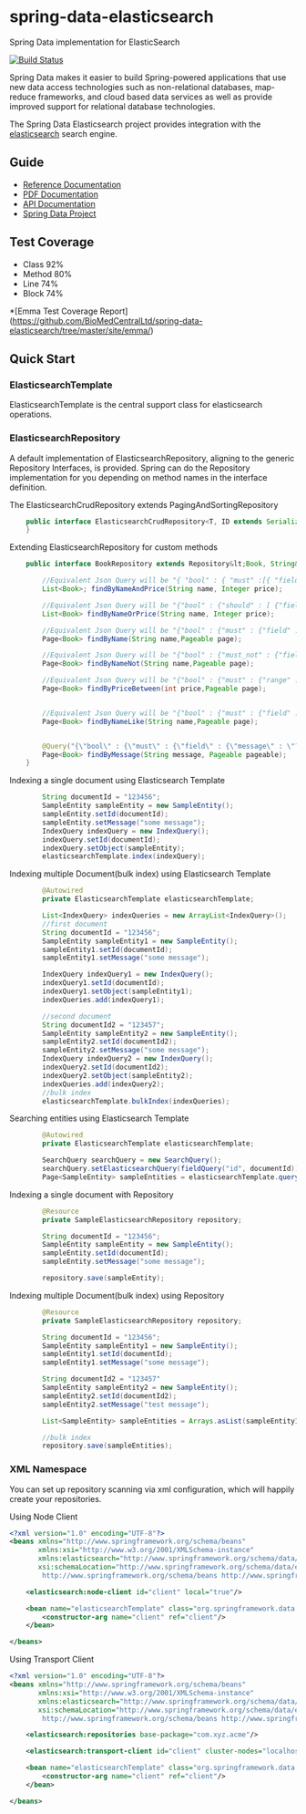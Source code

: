 spring-data-elasticsearch
========================= 

Spring Data implementation for ElasticSearch

[![Build Status](https://secure.travis-ci.org/BioMedCentralLtd/spring-data-elasticsearch.png)](http://travis-ci.org/BioMedCentralLtd/spring-data-elasticsearch)

Spring Data makes it easier to build Spring-powered applications that use new data access technologies such as non-relational databases, map-reduce frameworks, and cloud based data services as well as provide improved support for relational database technologies.

The Spring Data Elasticsearch project provides integration with the [elasticsearch](http://www.elasticsearch.org/) search engine.

Guide
------------

* [Reference Documentation](https://github.com/BioMedCentralLtd/spring-data-elasticsearch/tree/master/site/reference/html)
* [PDF Documentation](https://github.com/BioMedCentralLtd/spring-data-elasticsearch/blob/master/site/reference/pdf/spring-data-elasticsearch-reference.pdf?raw=true)
* [API Documentation](https://github.com/BioMedCentralLtd/spring-data-elasticsearch/tree/master/site/apidocs)
* [Spring Data Project](http://www.springsource.org/spring-data)


Test Coverage
-------------
* Class 92%
* Method 80%
* Line 74%
* Block 74%

*[Emma Test Coverage Report] (https://github.com/BioMedCentralLtd/spring-data-elasticsearch/tree/master/site/emma/)

Quick Start
-----------

### ElasticsearchTemplate
ElasticsearchTemplate is the central support class for elasticsearch operations.


### ElasticsearchRepository
A default implementation of ElasticsearchRepository, aligning to the generic Repository Interfaces, is provided. Spring can do the Repository implementation for you depending on method names in the interface definition.

The ElasticsearchCrudRepository extends PagingAndSortingRepository

```java
    public interface ElasticsearchCrudRepository<T, ID extends Serializable> extends ElasticsearchRepository<T, ID>, PagingAndSortingRepository<T, ID> {
    }
```

Extending ElasticsearchRepository for custom methods

```java
    public interface BookRepository extends Repository&lt;Book, String&gt; {

        //Equivalent Json Query will be "{ "bool" : { "must" :[{ "field" : {"name" : "?"} },{ "field" : {"price" : "?"} }]} }"
        List<Book>; findByNameAndPrice(String name, Integer price);

        //Equivalent Json Query will be "{"bool" : {"should" : [ {"field" : "name" : "?"}}, {"field" : {"price" : "?"}} ]}}"
        List<Book> findByNameOrPrice(String name, Integer price);

        //Equivalent Json Query will be "{"bool" : {"must" : {"field" : {"name" : "?"}}}}"
        Page<Book> findByName(String name,Pageable page);

        //Equivalent Json Query will be "{"bool" : {"must_not" : {"field" : {"name" : "?"}}}}"
        Page<Book> findByNameNot(String name,Pageable page);

        //Equivalent Json Query will be "{"bool" : {"must" : {"range" : {"price" : {"from" : ?,"to" : ?,"include_lower" : true,"include_upper" : true}}}}}"
        Page<Book> findByPriceBetween(int price,Pageable page);


        //Equivalent Json Query will be "{"bool" : {"must" : {"field" : {"name" : {"query" : "?*","analyze_wildcard" : true}}}}"
        Page<Book> findByNameLike(String name,Pageable page);


        @Query("{\"bool\" : {\"must\" : {\"field\" : {\"message\" : \"?0\"}}}}")
        Page<Book> findByMessage(String message, Pageable pageable);
    }
```

Indexing a single document using Elasticsearch Template

```java
        String documentId = "123456";
        SampleEntity sampleEntity = new SampleEntity();
        sampleEntity.setId(documentId);
        sampleEntity.setMessage("some message");
        IndexQuery indexQuery = new IndexQuery();
        indexQuery.setId(documentId);
        indexQuery.setObject(sampleEntity);
        elasticsearchTemplate.index(indexQuery);
```

Indexing multiple Document(bulk index) using Elasticsearch Template

```java
        @Autowired
        private ElasticsearchTemplate elasticsearchTemplate;

        List<IndexQuery> indexQueries = new ArrayList<IndexQuery>();
        //first document
        String documentId = "123456";
        SampleEntity sampleEntity1 = new SampleEntity();
        sampleEntity1.setId(documentId);
        sampleEntity1.setMessage("some message");

        IndexQuery indexQuery1 = new IndexQuery();
        indexQuery1.setId(documentId);
        indexQuery1.setObject(sampleEntity1);
        indexQueries.add(indexQuery1);

        //second document
        String documentId2 = "123457";
        SampleEntity sampleEntity2 = new SampleEntity();
        sampleEntity2.setId(documentId2);
        sampleEntity2.setMessage("some message");
        IndexQuery indexQuery2 = new IndexQuery();
        indexQuery2.setId(documentId2);
        indexQuery2.setObject(sampleEntity2);
        indexQueries.add(indexQuery2);
        //bulk index
        elasticsearchTemplate.bulkIndex(indexQueries);
```

Searching entities using Elasticsearch Template

```java
        @Autowired
        private ElasticsearchTemplate elasticsearchTemplate;

        SearchQuery searchQuery = new SearchQuery();
        searchQuery.setElasticsearchQuery(fieldQuery("id", documentId));
        Page<SampleEntity> sampleEntities = elasticsearchTemplate.queryForPage(searchQuery,SampleEntity.class);
```

Indexing a single document with Repository

```java
        @Resource
        private SampleElasticsearchRepository repository;

        String documentId = "123456";
        SampleEntity sampleEntity = new SampleEntity();
        sampleEntity.setId(documentId);
        sampleEntity.setMessage("some message");

        repository.save(sampleEntity);
```

Indexing multiple Document(bulk index) using Repository

```java
        @Resource
        private SampleElasticsearchRepository repository;

        String documentId = "123456";
        SampleEntity sampleEntity1 = new SampleEntity();
        sampleEntity1.setId(documentId);
        sampleEntity1.setMessage("some message");

        String documentId2 = "123457"
        SampleEntity sampleEntity2 = new SampleEntity();
        sampleEntity2.setId(documentId2);
        sampleEntity2.setMessage("test message");

        List<SampleEntity> sampleEntities = Arrays.asList(sampleEntity1, sampleEntity2);

        //bulk index
        repository.save(sampleEntities);
```

### XML Namespace

You can set up repository scanning via xml configuration, which will happily create your repositories.

Using Node Client

```xml
<?xml version="1.0" encoding="UTF-8"?>
<beans xmlns="http://www.springframework.org/schema/beans"
       xmlns:xsi="http://www.w3.org/2001/XMLSchema-instance"
       xmlns:elasticsearch="http://www.springframework.org/schema/data/elasticsearch"
       xsi:schemaLocation="http://www.springframework.org/schema/data/elasticsearch http://www.springframework.org/schema/data/elasticsearch/spring-elasticsearch-1.0.xsd
		http://www.springframework.org/schema/beans http://www.springframework.org/schema/beans/spring-beans-3.2.xsd">

    <elasticsearch:node-client id="client" local="true"/>

    <bean name="elasticsearchTemplate" class="org.springframework.data.elasticsearch.core.ElasticsearchTemplate">
        <constructor-arg name="client" ref="client"/>
    </bean>

</beans>
```

Using Transport Client

```xml
<?xml version="1.0" encoding="UTF-8"?>
<beans xmlns="http://www.springframework.org/schema/beans"
       xmlns:xsi="http://www.w3.org/2001/XMLSchema-instance"
       xmlns:elasticsearch="http://www.springframework.org/schema/data/elasticsearch"
       xsi:schemaLocation="http://www.springframework.org/schema/data/elasticsearch http://www.springframework.org/schema/data/elasticsearch/spring-elasticsearch-1.0.xsd
		http://www.springframework.org/schema/beans http://www.springframework.org/schema/beans/spring-beans-3.2.xsd">

    <elasticsearch:repositories base-package="com.xyz.acme"/>

    <elasticsearch:transport-client id="client" cluster-nodes="localhost:9300,someip:9300" />

    <bean name="elasticsearchTemplate" class="org.springframework.data.elasticsearch.core.ElasticsearchTemplate">
        <constructor-arg name="client" ref="client"/>
    </bean>

</beans>
```    
